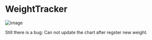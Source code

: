 # WeightTracker
![image](https://user-images.githubusercontent.com/16160120/169996155-bafce235-3051-416b-99cb-19a9005cb11e.png)

Still there is a bug:  Can not update the chart after regster new weight.
